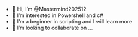 - 👋 Hi, I’m @Mastermind202512
- 👀 I’m interested in Powershell and c#
- 🌱 I’m a beginner in scripting and I will learn more
- 💞️ I’m looking to collaborate on ...
<!---
Mastermind202512/Mastermind202512 is a ✨ special ✨ repository because its `README.md` (this file) appears on your GitHub profile.
You can click the Preview link to take a look at your changes.
--->
